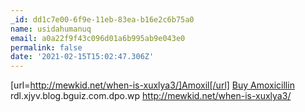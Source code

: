 ```yaml
---
_id: dd1c7e00-6f9e-11eb-83ea-b16e2c6b75a0
name: usidahumanuq
email: a0a22f9f43c096d01a6b995ab9e043e0
permalink: false
date: '2021-02-15T15:02:47.306Z'
---
```

[url=http://mewkid.net/when-is-xuxlya3/]Amoxil[/url] <a href="http://mewkid.net/when-is-xuxlya3/">Buy Amoxicillin</a> rdl.xjyv.blog.bguiz.com.dpo.wp http://mewkid.net/when-is-xuxlya3/
